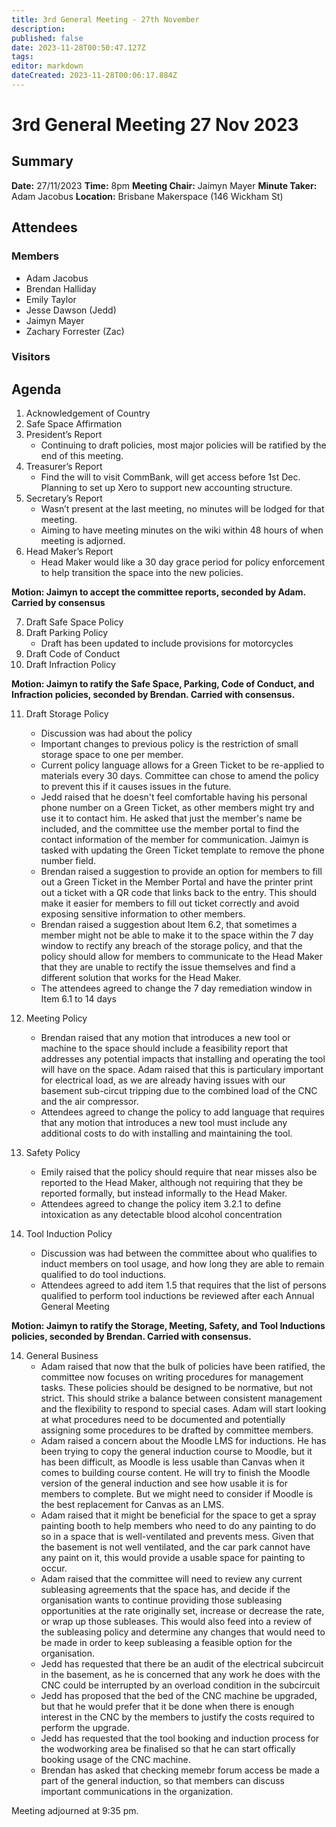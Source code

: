 ```yaml
---
title: 3rd General Meeting - 27th November
description: 
published: false
date: 2023-11-28T00:50:47.127Z
tags: 
editor: markdown
dateCreated: 2023-11-28T00:06:17.884Z
---
```


# 3rd General Meeting 27 Nov 2023
## Summary
**Date:** 27/11/2023 
**Time:** 8pm
**Meeting Chair:** Jaimyn Mayer
**Minute Taker:** Adam Jacobus
**Location:** Brisbane Makerspace (146 Wickham St)

## Attendees

### Members

* Adam Jacobus
* Brendan Halliday
* Emily Taylor
* Jesse Dawson (Jedd)
* Jaimyn Mayer
* Zachary Forrester (Zac)

### Visitors

## Agenda

1. Acknowledgement of Country
2. Safe Space Affirmation
3. President’s Report
    - Continuing to draft policies, most major policies will be ratified by the end of this meeting.
4. Treasurer’s Report
    - Find the will to visit CommBank, will get access before 1st Dec. Planning to set up Xero to support new accounting structure.
5. Secretary’s Report
    - Wasn’t present at the last meeting, no minutes will be lodged for that meeting.
    - Aiming to have meeting minutes on the wiki within 48 hours of when meeting is adjorned.
6. Head Maker’s Report
    - Head Maker would like a 30 day grace period for policy enforcement to help transition the space into the new policies.
  
**Motion: Jaimyn to accept the committee reports, seconded by Adam. Carried by consensus**

7. Draft Safe Space Policy
8. Draft Parking Policy
    - Draft has been updated to include provisions for motorcycles
9. Draft Code of Conduct
10. Draft Infraction Policy

**Motion: Jaimyn to ratify the Safe Space, Parking, Code of Conduct, and Infraction policies, seconded by Brendan. Carried with consensus.**

11. Draft Storage Policy
    - Discussion was had about the policy
    - Important changes to previous policy is the restriction of small storage space to one per member.
    - Current policy language allows for a Green Ticket to be re-applied to materials every 30 days. Committee can chose to amend the policy to prevent this if it causes issues in the future.
    - Jedd raised that he doesn't feel comfortable having his personal phone number on a Green Ticket, as other members might try and use it to contact him. He asked that just the member's name be included, and the committee use the member portal to find the contact information of the member for communication. Jaimyn is tasked with updating the Green Ticket template to remove the phone number field.
    - Brendan raised a suggestion to provide an option for members to fill out a Green Ticket in the Member Portal and have the printer print out a ticket with a QR code that links back to the entry. This should make it easier for members to fill out ticket correctly and avoid exposing sensitive information to other members.
    - Brendan raised a suggestion about Item 6.2, that sometimes a member might not be able to make it to the space within the 7 day window to rectify any breach of the storage policy, and that the policy should allow for members to communicate to the Head Maker that they are unable to rectify the issue themselves and find a different solution that works for the Head Maker.
    - The attendees agreed to change the 7 day remediation window in Item 6.1 to 14 days

12. Meeting Policy
    - Brendan raised that any motion that introduces a new tool or machine to the space should include a feasibility report that addresses any potential impacts that installing and operating the tool will have on the space. Adam raised that this is particulary important for electrical load, as we are already having issues with our basement sub-circut tripping due to the combined load of the CNC and the air compressor.
    - Attendees agreed to change the policy to add language that requires that any motion that introduces a new tool must include any additional costs to do with installing and maintaining the tool.

13. Safety Policy
    - Emily raised that the policy should require that near misses also be reported to the Head Maker, although not requiring that they be reported formally, but instead informally to the Head Maker.
    - Attendees agreed to change the policy item 3.2.1 to define intoxication as any detectable blood alcohol concentration
    
14. Tool Induction Policy
    - Discussion was had between the committee about who qualifies to induct members on tool usage, and how long they are able to remain qualified to do tool inductions.
    - Attendees agreed to add item 1.5 that requires that the list of persons qualified to perform tool inductions be reviewed after each Annual General Meeting

**Motion: Jaimyn to ratify the Storage, Meeting, Safety, and Tool Inductions policies, seconded by Brendan. Carried with consensus.**

14. General Business
    - Adam raised that now that the bulk of policies have been ratified, the committee now focuses on writing procedures for management tasks. These policies should be designed to be normative, but not strict. This should strike a balance between consistent management and the flexibility to respond to special cases. Adam will start looking at what procedures need to be documented and potentially assigning some procedures to be drafted by committee members.
    - Adam raised a concern about the Moodle LMS for inductions. He has been trying to copy the general induction course to Moodle, but it has been difficult, as Moodle is less usable than Canvas when it comes to building course content. He will try to finish the Moodle version of the general induction and see how usable it is for members to complete. But we might need to consider if Moodle is the best replacement for Canvas as an LMS.
    - Adam raised that it might be beneficial for the space to get a spray painting booth to help members who need to do any painting to do so in a space that is well-ventilated and prevents mess. Given that the basement is not well ventilated, and the car park cannot have any paint on it, this would provide a usable space for painting to occur.
    - Adam raised that the committee will need to review any current subleasing agreements that the space has, and decide if the organisation wants to continue providing those subleasing opportunities at the rate originally set, increase or decrease the rate, or wrap up those subleases. This would also feed into a review of the subleasing policy and determine any changes that would need to be made in order to keep subleasing a feasible option for the organisation.
    - Jedd has requested that there be an audit of the electrical subcircuit in the basement, as he is concerned that any work he does with the CNC could be interrupted by an overload condition in the subcircuit
    - Jedd has proposed that the bed of the CNC machine be upgraded, but that he would prefer that it be done when there is enough interest in the CNC by the members to justify the costs required to perform the upgrade.
    - Jedd has requested that the tool booking and induction process for the wodworking area be finalised so that he can start offically booking usage of the CNC machine.
    - Brendan has asked that checking memebr forum access be made a part of the general induction, so that members can discuss important communications in the organization.
    
Meeting adjourned at 9:35 pm.